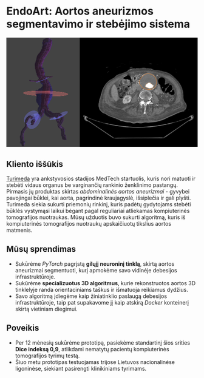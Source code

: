 # EndoArt: Aortos aneurizmos segmentavimo ir stebėjimo sistema

![Automatinis aortos aneurizmos suanotavimas (dešinėje) ir 3D reconstrukcija (kairėje) iš DICOM vaizdų](/images/turimeda.png)

## Kliento iššūkis

[Turimeda](https://www.turimeda.com/) yra ankstyvosios stadijos MedTech startuolis, kuris nori matuoti ir stebėti vidaus organus be varginančių rankinio ženklinimo pastangų. Pirmasis jų produktas skirtas *abdominalinės aortos aneurizmai* - gyvybei pavojingai būklei, kai aorta, pagrindinė kraujagyslė, išsiplečia ir gali plyšti. Turimeda siekia sukurti priemonių rinkinį, kuris padėtų gydytojams stebėti būklės vystymąsi laikui bėgant pagal reguliariai atliekamas kompiuterinės tomografijos nuotraukas. Mūsų užduotis buvo sukurti algoritmą, kuris iš kompiuterinės tomografijos nuotraukų apskaičiuotų tikslius aortos matmenis.

## Mūsų sprendimas

- Sukūrėme *PyTorch* pagrįstą **gilųjį neuroninį tinklą**, skirtą aortos aneurizmai segmentuoti, kurį apmokėme savo vidinėje debesijos infrastruktūroje.
- Sukūrėme **specializuotus 3D algoritmus**, kurie rekonstruotos aortos 3D tinklelyje randa orientaciniams taškus ir išmatuoja reikiamus dydžius.
- Savo algoritmą įdiegėme kaip žiniatinklio paslaugą debesijos infrastruktūroje, taip pat supakavome jį kaip atskirą *Docker* konteinerį skirtą vietiniam diegimui.

## Poveikis

- Per 12 mėnesių sukūrėme prototipą, pasiekėme standartinį šios srities **Dice indeksą 0,9**, atlikdami nematytų pacientų kompiuterinės tomografijos tyrimų testą.
- Šiuo metu prototipas testuojamas trijose Lietuvos nacionalinėse ligoninėse, siekiant pasirengti klinikiniams tyrimams.